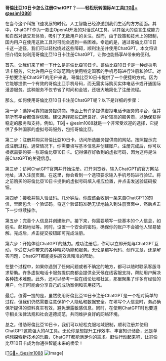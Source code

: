 **哥倫比亞10日卡怎么注册ChatGPT？——轻松玩转国际AI工具[[TG💪+ @esim1088](https://t.me/s/esim1088)]**

在当今这个科技飞速发展的时代，人工智能已经渗透到我们生活的方方面面。其中，ChatGPT作为一款由OpenAI开发的对话式AI工具，以其强大的语言生成能力和自然对话交互体验，吸引了无数用户的关注。然而，由于政策和技术上的限制，国内用户在使用这款工具时可能会遇到一些困难。幸运的是，通过哥倫比亞10日卡这一途径，我们可以轻松绕过这些障碍，顺利注册并使用ChatGPT。本文将详细介绍如何利用哥倫比亞10日卡注册ChatGPT，让你也能畅享AI带来的便利。

首先，让我们来了解一下什么是哥倫比亞10日卡。哥倫比亞10日卡是一种虚拟电话卡服务，它允许用户在全球范围内使用特定国家的手机号码进行注册和验证。对于想要注册ChatGPT的用户来说，哥倫比亞10日卡提供了一个便捷的方式，因为它能够提供一个有效的哥倫比亞手机号码，而无需实际购买实体电话卡或开通国际漫游服务。这种服务不仅节省了时间和金钱，还极大地简化了注册流程。

那么，如何使用哥倫比亞10日卡注册ChatGPT呢？以下是详细的步骤：

第一步：选择可靠的服务提供商。市面上有许多提供虚拟电话卡服务的平台，但并非所有平台都值得信赖。建议选择那些口碑良好、评价较高的服务商，以确保获得稳定的服务和支持。例如，TG💪+ @esim1088就是一个非常受欢迎的选择，它提供了多种国家的虚拟号码服务，包括哥倫比亞。

第二步：注册并购买哥倫比亞10日卡。访问所选服务提供商的网站，按照提示完成注册过程。通常情况下，你需要填写基本信息并创建账户。注册完成后，你可以根据需要购买一张哥倫比亞10日卡。记得保存好收到的虚拟号码，因为这将是注册ChatGPT的关键信息。

第三步：访问ChatGPT官网并开始注册。打开浏览器，输入ChatGPT的官方网站地址，进入注册页面。在这里，你会看到一个选项要求输入手机号码进行验证。将之前购买的哥倫比亞10日卡提供的虚拟号码填入相应位置，并点击发送验证码按钮。

第四步：接收并输入验证码。几分钟后，你应该会收到一条来自ChatGPT的短信，里面包含一个验证码。将这个验证码准确无误地输入到注册页面中，然后点击下一步继续操作。

第五步：完善个人信息并创建账户。接下来，你需要填写一些基本的个人信息，如姓名、邮箱地址等。同时，设置一个安全的密码，确保你的账户不会被他人轻易破解。完成后，点击提交按钮即可完成注册。

第六步：开始体验ChatGPT的魅力。成功注册后，你可以立即开始与ChatGPT互动，享受它为你带来的各种精彩功能和服务。无论是编写代码、创作文章，还是解答问题，ChatGPT都能提供高效且精准的帮助。

在整个过程中，如果你遇到了任何问题或者不确定的地方，都可以随时联系客服寻求帮助。许多虚拟电话卡服务提供商都会提供全天候在线客服支持，帮助用户解决各种技术难题。此外，还可以参考一些在线论坛和社区，那里聚集了许多有经验的用户，他们可能会分享自己的成功案例和实用技巧。

最后，值得一提的是，虽然使用哥倫比亞10日卡注册ChatGPT是一个相对简单的过程，但我们仍然需要注意保护个人隐私和数据安全。在填写个人信息时，务必确保所提供的资料真实有效，避免泄露敏感信息。同时，在使用ChatGPT时也要遵守相关法律法规和社会道德规范，共同维护良好的网络环境。

总之，借助哥倫比亞10日卡，我们可以轻松克服地域限制，顺利注册并使用ChatGPT这款强大的AI工具。无论你是想提升工作效率、丰富知识储备，还是单纯想探索新技术的乐趣，ChatGPT都能满足你的需求。赶快行动起来吧，让哥倫比亞10日卡成为你通往智能未来的桥梁！

[[TG💪+ @esim1088](https://t.me/s/esim1088) ![Image](https://i.postimg.cc/4NQfJmqS/Snipaste-2025-05-13-00-14-12.png)]